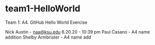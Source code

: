 # team1-HelloWorld
Team 1: A4. GitHub Hello World Exercise

Nick Austin - naa@ksu.edu 6.20.20 - 10:39 pm
Paul Casano - A4 name addition 
Shelby Armbrister - A4 name add
